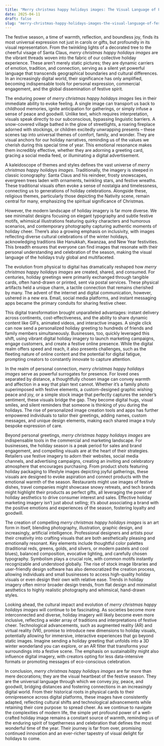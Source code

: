 ```yaml
---
title: "Merry christmas happy holidays images: The Visual Language of Festive Cheer"
date: 2025-04-11
draft: false
slug: "merry-christmas-happy-holidays-images-the-visual-language-of-festive-cheer" 
---
```


The festive season, a time of warmth, reflection, and boundless joy, finds its most universal expression not just in carols or gifts, but profoundly in its visual representation. From the twinkling lights of a decorated tree to the cheerful visage of Santa Claus, *merry christmas happy holidays images* are the vibrant threads woven into the fabric of our collective holiday experience. These aren’t merely static pictures; they are dynamic carriers of emotion, tradition, and connection, serving as a silent yet powerful language that transcends geographical boundaries and cultural differences. In an increasingly digital world, their significance has only amplified, becoming indispensable tools for personal expression, commercial engagement, and the global dissemination of festive spirit.

The enduring power of *merry christmas happy holidays images* lies in their immediate ability to evoke feeling. A single image can transport us back to childhood memories, ignite anticipation for gatherings, or simply infuse a sense of peace and goodwill. Unlike text, which requires interpretation, visuals speak directly to our subconscious, bypassing linguistic barriers. A snow-covered village bathed in the glow of streetlights, a roaring fireplace adorned with stockings, or children excitedly unwrapping presents – these scenes tap into universal themes of comfort, family, and wonder. They are visual anchors for our holiday narratives, reminding us of the values we cherish during this special time of year. This emotional resonance makes them incredibly effective, whether they are adorning a greeting card, gracing a social media feed, or illuminating a digital advertisement.

A kaleidoscope of themes and styles defines the vast universe of *merry christmas happy holidays images*. Traditionally, the imagery is steeped in classic iconography: Santa Claus and his reindeer, frosty snowscapes, evergreen trees laden with ornaments, twinkling stars, and festive wreaths. These traditional visuals often evoke a sense of nostalgia and timelessness, connecting us to generations of holiday celebrations. Alongside these, religious themes, particularly those depicting the Nativity scene, remain central for many, emphasizing the spiritual significance of Christmas.

However, the modern landscape of holiday imagery is far more diverse. We see minimalist designs focusing on elegant typography and subtle festive motifs, whimsical illustrations featuring quirky characters and humorous scenarios, and contemporary photography capturing authentic moments of holiday cheer. There’s also a growing emphasis on inclusivity, with images reflecting diverse cultural celebrations of the winter holidays, acknowledging traditions like Hanukkah, Kwanzaa, and New Year festivities. This breadth ensures that everyone can find images that resonate with their personal understanding and celebration of the season, making the visual language of the holidays truly global and multifaceted.

The evolution from physical to digital has dramatically reshaped how *merry christmas happy holidays images* are created, shared, and consumed. For centuries, holiday greetings were primarily exchanged through tangible cards, often hand-drawn or printed, sent via postal services. These physical artifacts held a unique charm, a tactile connection that remains cherished by many. The advent of the internet and digital communication, however, ushered in a new era. Email, social media platforms, and instant messaging apps became the primary conduits for sharing festive cheer.

This digital transformation brought unparalleled advantages: instant delivery across continents, cost-effectiveness, and the ability to share dynamic content like GIFs, animated videos, and interactive images. A single click can now send a personalized holiday greeting to hundreds of friends and family members simultaneously. Businesses, too, quickly leveraged this shift, using vibrant digital holiday imagery to launch marketing campaigns, engage customers, and create a festive online presence. While the digital realm offers speed and reach, it also presents challenges, such as the fleeting nature of online content and the potential for digital fatigue, prompting creators to constantly innovate to capture attention.

In the realm of personal connection, *merry christmas happy holidays images* serve as powerful surrogates for presence. For loved ones separated by distance, a thoughtfully chosen image can convey warmth and affection in a way that plain text cannot. Whether it’s a family photo superimposed with festive elements, a custom-designed graphic wishing peace and joy, or a simple stock image that perfectly captures the sender’s sentiment, these visuals bridge the gap. They become digital hugs, visual smiles, and silent reminders that someone is thinking of you during the holidays. The rise of personalized image creation tools and apps has further empowered individuals to tailor their greetings, adding names, custom messages, and unique design elements, making each shared image a truly bespoke expression of care.

Beyond personal greetings, *merry christmas happy holidays images* are indispensable tools in the commercial and marketing landscape. For businesses, the holiday season is a peak period for sales and brand engagement, and compelling visuals are at the heart of their strategies. Retailers use festive imagery to adorn their websites, social media channels, and advertising campaigns, creating an inviting and celebratory atmosphere that encourages purchasing. From product shots featuring holiday packaging to lifestyle images depicting joyful gatherings, these visuals are designed to evoke aspiration and connect products with the emotional warmth of the season. Restaurants might use images of festive dishes, travel companies might showcase snowy retreats, and tech brands might highlight their products as perfect gifts, all leveraging the power of holiday aesthetics to drive consumer interest and sales. Effective holiday marketing imagery isn’t just about selling; it’s about associating a brand with the positive emotions and experiences of the season, fostering loyalty and goodwill.

The creation of compelling *merry christmas happy holidays images* is an art form in itself, blending photography, illustration, graphic design, and increasingly, artificial intelligence. Professional designers and artists pour their creativity into crafting visuals that are both aesthetically pleasing and emotionally resonant. Key elements include thoughtful color palettes (traditional reds, greens, golds, and silvers, or modern pastels and cool blues), balanced composition, evocative lighting, and carefully chosen typography. Symbolism plays a crucial role, with common motifs instantly recognizable and understood globally. The rise of stock image libraries and user-friendly design software has also democratized the creation process, allowing individuals and small businesses to access high-quality holiday visuals or even design their own with relative ease. Trends in holiday imagery often mirror broader design trends, from flat design and minimalist aesthetics to highly realistic photography and whimsical, hand-drawn styles.

Looking ahead, the cultural impact and evolution of *merry christmas happy holidays images* will continue to be fascinating. As societies become more interconnected and diverse, holiday imagery will likely become even more inclusive, reflecting a wider array of traditions and interpretations of festive cheer. Technological advancements, such as augmented reality (AR) and virtual reality (VR), promise to introduce new dimensions to holiday visuals, potentially allowing for immersive, interactive experiences that go beyond static images. Imagine sending a holiday greeting that unfolds into a 3D winter wonderland you can explore, or an AR filter that transforms your surroundings into a festive scene. The emphasis on sustainability might also influence digital imagery, with creators opting for less data-intensive formats or promoting messages of eco-conscious celebration.

In conclusion, *merry christmas happy holidays images* are far more than mere decorations; they are the visual heartbeat of the festive season. They are the universal language through which we convey joy, peace, and goodwill, bridging distances and fostering connections in an increasingly digital world. From their historical roots in physical cards to their omnipresence across digital platforms, these images have consistently adapted, reflecting cultural shifts and technological advancements while retaining their core purpose: to spread cheer. As we continue to navigate the complexities of modern life, the simple yet profound power of a well-crafted holiday image remains a constant source of warmth, reminding us of the enduring spirit of togetherness and celebration that defines the most wonderful time of the year. Their journey is far from over, promising continued innovation and an ever-richer tapestry of visual delight for holidays to come.